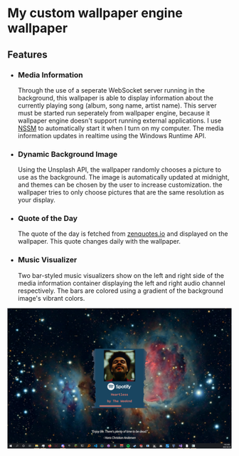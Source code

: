 # My custom wallpaper engine wallpaper

## Features

- ### Media Information
    Through the use of a seperate WebSocket server running in the background, this wallpaper is able to display information about the currently playing song (album, song name, artist name). This server must be started run seperately from wallpaper engine, because it wallpaper engine doesn't support running external applications. I use [NSSM](https://nssm.cc/) to automatically start it when I turn on my computer. The media information updates in realtime using the Windows Runtime API.

- ### Dynamic Background Image
    Using the Unsplash API, the wallpaper randomly chooses a picture to use as the background. The image is automatically updated at midnight, and themes can be chosen by the user to increase customization. the wallpaper tries to only choose pictures that are the same resolution as your display.

- ### Quote of the Day
    The quote of the day is fetched from [zenquotes.io](https://zenquotes.io/) and displayed on the wallpaper. This quote changes daily with the wallpaper.
    
- ### Music Visualizer
    Two bar-styled music visualizers show on the left and right side of the media information container displaying the left and right audio channel respectively. The bars are colored using a gradient of the background image's vibrant colors.

![preview](preview2.png)
